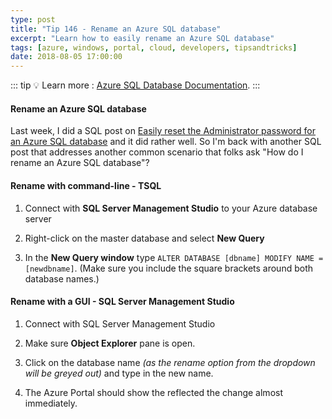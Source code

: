 ```yaml
---
type: post
title: "Tip 146 - Rename an Azure SQL database"
excerpt: "Learn how to easily rename an Azure SQL database"
tags: [azure, windows, portal, cloud, developers, tipsandtricks]
date: 2018-08-05 17:00:00
---
```


::: tip
:bulb: Learn more : [Azure SQL Database Documentation](https://docs.microsoft.com/azure/sql-database?WT.mc_id=docs-azuredevtips-micrum).
:::

#### Rename an Azure SQL database

Last week, I did a SQL post on [Easily reset the Administrator password for an Azure SQL database](https://microsoft.github.io/AzureTipsAndTricks/blog/tip145.html?WT.mc_id=github-azuredevtips-micrum) and it did rather well. So I'm back with another SQL post that addresses another common scenario that folks ask "How do I rename an Azure SQL database"?

#### Rename with command-line - TSQL 

1. Connect with **SQL Server Management Studio** to your Azure database server

2. Right-click on the master database and select **New Query**

3. In the **New Query window** type `ALTER DATABASE [dbname] MODIFY NAME = [newdbname]`. (Make sure you include the square brackets around both database names.)

#### Rename with a GUI - SQL Server Management Studio

1. Connect with SQL Server Management Studio 

2. Make sure **Object Explorer** pane is open. 

3. Click on the database name *(as the rename option from the dropdown will be greyed out)* and type in the new name. 

4. The Azure Portal should show the reflected the change almost immediately.

